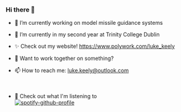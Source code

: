 ### Hi there 👋
<!--
**lukekeely/lukekeely** is a ✨ _special_ ✨ repository because its `README.md` (this file) appears on your GitHub profile.

Here are some ideas to get you started:
-->

- 🔭 I’m currently working on model missile guidance systems
- 🌱 I’m currently in my second year at Trinity College Dublin

- ✨ Check out my website! 
https://www.polywork.com/luke_keely

- 💬 Want to work together on something?
- 📫 How to reach me: luke.keely@outlook.com

<br>

- 🎹 Check out what I'm listening to
<br>[![spotify-github-profile](https://spotify-github-profile.vercel.app/api/view?uid=lukekeely2004&cover_image=true&theme=natemoo-re&bar_color=53b14f&bar_color_cover=true)]()
